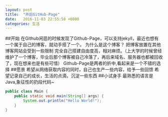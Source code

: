 ```yaml
---
layout: post
title:  "开启GitHub-Page"
date:   2016-11-03 22:55:58 +0800
categories: 生活
---
```

##开始
在Github闲逛的时候发现了Github-Page，可以支持jekyll，最近也想有一个属于自己的博客，就动手搭了一个。
为什么是这个博客？
把博客放置在其他博客网站会受到一些限制
完全自己搭建自由度高，相对麻烦。（上大学的时候曾经维护了一个博客，毕业后那个博客被自己冷落了，再后来域名、服务器也都被回收了，现在想来也是有些可惜）
Github-Page是两者的折中,看起来是一个不错的选择
##愿景
希望从网络获取内容的同时，自己也生产一些内容，给予一些回馈
希望记录自己的成长，生活的点滴，沉淀一些东西
##小试身手
最熟悉的语言是Java,象征性的扔段代码~
```java
public class Main {
    public static void main(String[] args) {
        System.out.println("Hello World!");
    }
}
```



